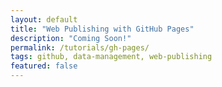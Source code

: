 ```yaml
---
layout: default
title: "Web Publishing with GitHub Pages"
description: "Coming Soon!"
permalink: /tutorials/gh-pages/
tags: github, data-management, web-publishing
featured: false 
---
```


